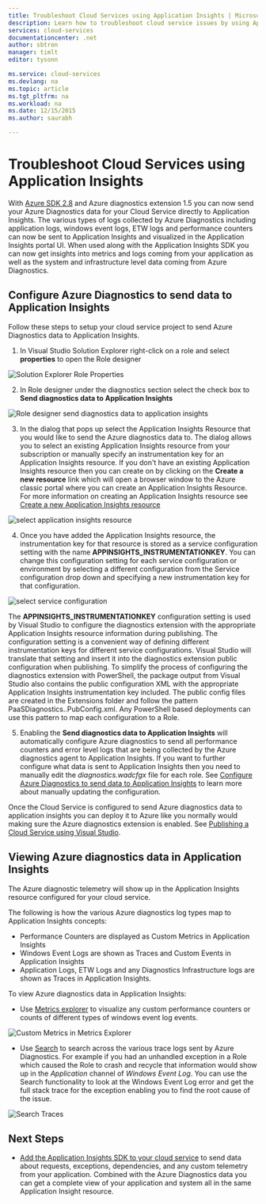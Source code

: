 ```yaml
---
title: Troubleshoot Cloud Services using Application Insights | Microsoft Azure
description: Learn how to troubleshoot cloud service issues by using Application Insights to process data from Azure Diagnostics.
services: cloud-services
documentationcenter: .net
author: sbtron
manager: timlt
editor: tysonn

ms.service: cloud-services
ms.devlang: na
ms.topic: article
ms.tgt_pltfrm: na
ms.workload: na
ms.date: 12/15/2015
ms.author: saurabh

---
```

# Troubleshoot Cloud Services using Application Insights
With [Azure SDK 2.8](https://azure.microsoft.com/downloads/) and Azure diagnostics extension 1.5 you can now send your Azure Diagnostics data for your Cloud Service directly to Application Insights. The various types of logs collected by Azure Diagnostics including application logs, windows event logs, ETW logs and performance counters can now be sent to Application Insights and visualized in the Application Insights portal UI. When used along with the Application Insights SDK you can now get insights into metrics and logs coming from your application as well as the system and infrastructure level data coming from Azure Diagnostics.

## Configure Azure Diagnostics to send data to Application Insights
Follow these steps to setup your cloud service project to send Azure Diagnostics data to Application Insights.

1) In Visual Studio Solution Explorer right-click on a role and select **properties** to open the Role designer

![Solution Explorer Role Properties](./media/cloud-services-dotnet-diagnostics-applicationinsights/solution-explorer-properties.png)

2) In Role designer under the diagnostics section select the check box to **Send diagnostics data to Application Insights**

![Role designer send diagnostics data to application insights](./media/cloud-services-dotnet-diagnostics-applicationinsights/role-designer-sendtoappinsights.png)

3) In the dialog that pops up select the Application Insights Resource that you would like to send the Azure diagnostics data to. The dialog allows you to select an existing Application Insights resource from your subscription or manually specify an instrumentation key for an Application Insights resource. If you don't have an existing Application Insights resource then you can create on by clicking on the **Create a new resource** link which will open a browser window to the Azure classic portal where you can create an Application Insights Resource. For more information on creating an Application Insights resource see [Create a new Application Insights resource](../application-insights/app-insights-create-new-resource.md)

![select application insights resource](./media/cloud-services-dotnet-diagnostics-applicationinsights/select-appinsights-resource.png)

4) Once you have added the Application Insights resource, the instrumentation key for that resource is stored as a service configuration setting with the name **APPINSIGHTS_INSTRUMENTATIONKEY**. You can change this configuration setting for each service configuration or environment by selecting a different configuration from the Service configuration drop down and specifying a new instrumentation key for that configuration.

![select service configuration](./media/cloud-services-dotnet-diagnostics-applicationinsights/role-designer-appinsights-serviceconfig.png)

The **APPINSIGHTS_INSTRUMENTATIONKEY** configuration setting is used by Visual Studio to configure the diagnostics extension with the appropriate Application Insights resource information during publishing. The configuration setting is a convenient way of defining different instrumentation keys for different service configurations. Visual Studio will translate that setting and insert it into the diagnostics extension public configuration when publishing. To simplify the process of configuring the diagnostics extension with PowerShell, the package output from Visual Studio also contains the public configuration XML with the appropriate Application Insights instrumentation key included. The public config files are created in the Extensions folder and follow the pattern PaaSDiagnostics.<RoleName>.PubConfig.xml. Any PowerShell based deployments can use this pattern to map each configuration to a Role.

5) Enabling the **Send diagnostics data to Application Insights** will automatically configure Azure diagnostics to send all performance counters and error level logs that are being collected by the Azure diagnostics agent to Application Insights. If you want to further configure what data is sent to Application Insights then you need to manually edit the *diagnostics.wadcfgx* file for each role. See [Configure Azure Diagnostics to send data to Application Insights](../azure-diagnostics-configure-applicationinsights.md) to learn more about manually updating the configuration.

Once the Cloud Service is configured to send Azure diagnostics data to application insights you can deploy it to Azure like you normally would making sure the Azure diagnostics extension is enabled. See [Publishing a Cloud Service using Visual Studio](../vs-azure-tools-publishing-a-cloud-service.md).  

## Viewing Azure diagnostics data in Application Insights
The Azure diagnostic telemetry will show up in the Application Insights resource configured for your cloud service.

The following is how the various Azure diagnostics log types map to Application Insights concepts:  

* Performance Counters are displayed as Custom Metrics in Application Insights
* Windows Event Logs are shown as Traces and Custom Events in Application Insights
* Application Logs, ETW Logs and any Diagnostics Infrastructure logs are shown as Traces in Application Insights.

To view Azure diagnostics data in Application Insights:

* Use [Metrics explorer](../application-insights/app-insights-metrics-explorer.md) to visualize any custom performance counters or counts of different types of windows event log events.

![Custom Metrics in Metrics Explorer](./media/cloud-services-dotnet-diagnostics-applicationinsights/metrics-explorer-custom-metrics.png)

* Use [Search](../application-insights/app-insights-diagnostic-search.md) to search across the various trace logs sent by Azure Diagnostics. For example if you had an unhandled exception in a Role which caused the Role to crash and recycle that information would show up in the *Application* channel of *Windows Event Log*. You can use the Search functionality to look at the Windows Event Log error and get the full stack trace for the exception enabling you to find the root cause of the issue.

![Search Traces](./media/cloud-services-dotnet-diagnostics-applicationinsights/search-windowseventlog-error.png)

## Next Steps
* [Add the Application Insights SDK to your cloud service](../application-insights/app-insights-cloudservices.md) to send data about requests, exceptions, dependencies, and any custom telemetry from your application. Combined with the Azure Diagnostics data you can get a complete view of your application and system all in the same Application Insight resource.  

<!--Image references-->
[1]: ./media/cloud-services-dotnet-diagnostics-applicationinsights/solution-explorer-properties.png
[2]: ./media/cloud-services-dotnet-diagnostics-applicationinsights/role-designer-sendtoappinsights.png
[3]: ./media/cloud-services-dotnet-diagnostics-applicationinsights/select-appinsights-resource.png
[4]: ./media/cloud-services-dotnet-diagnostics-applicationinsights/role-designer-appinsights-serviceconfig.png
[5]: ./media/cloud-services-dotnet-diagnostics-applicationinsights/metrics-explorer-custom-metrics.png
[6]: ./media/cloud-services-dotnet-diagnostics-applicationinsights/search-windowseventlog-error.png
